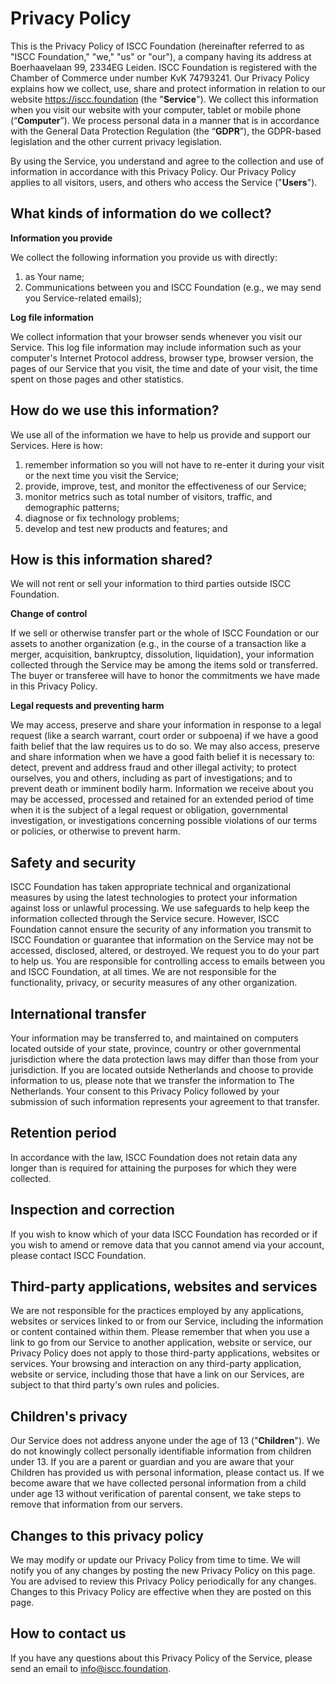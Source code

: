 # Privacy Policy

This is the Privacy Policy of ISCC Foundation (hereinafter referred to as "ISCC Foundation," "we,"
"us" or "our"), a company having its address at Boerhaavelaan 99, 2334EG Leiden. ISCC Foundation is
registered with the Chamber of Commerce under number KvK 74793241. Our Privacy Policy explains how
we collect, use, share and protect information in relation to our website https://iscc.foundation
(the "**Service**"). We collect this information when you visit our website with your computer,
tablet or mobile phone (“**Computer**”). We process personal data in a manner that is in accordance
with the General Data Protection Regulation (the “**GDPR**”), the GDPR-based legislation and the
other current privacy legislation.

By using the Service, you understand and agree to the collection and use of information in
accordance with this Privacy Policy. Our Privacy Policy applies to all visitors, users, and others
who access the Service ("**Users**").

## What kinds of information do we collect?

**Information you provide**

We collect the following information you provide us with directly:

1. as Your name;
1. Communications between you and ISCC Foundation (e.g., we may send you Service-related emails);

**Log file information**

We collect information that your browser sends whenever you visit our Service. This log file
information may include information such as your computer's Internet Protocol address, browser type,
browser version, the pages of our Service that you visit, the time and date of your visit, the time
spent on those pages and other statistics.

## How do we use this information?

We use all of the information we have to help us provide and support our Services. Here is how:

1. remember information so you will not have to re-enter it during your visit or the next time you
   visit the Service;
1. provide, improve, test, and monitor the effectiveness of our Service;
1. monitor metrics such as total number of visitors, traffic, and demographic patterns;
1. diagnose or fix technology problems;
1. develop and test new products and features; and

## How is this information shared?

We will not rent or sell your information to third parties outside ISCC Foundation.

**Change of control**

If we sell or otherwise transfer part or the whole of ISCC Foundation or our assets to another
organization (e.g., in the course of a transaction like a merger, acquisition, bankruptcy,
dissolution, liquidation), your information collected through the Service may be among the items
sold or transferred. The buyer or transferee will have to honor the commitments we have made in this
Privacy Policy.

**Legal requests and preventing harm**

We may access, preserve and share your information in response to a legal request (like a search
warrant, court order or subpoena) if we have a good faith belief that the law requires us to do so.
We may also access, preserve and share information when we have a good faith belief it is necessary
to: detect, prevent and address fraud and other illegal activity; to protect ourselves, you and
others, including as part of investigations; and to prevent death or imminent bodily harm.
Information we receive about you may be accessed, processed and retained for an extended period of
time when it is the subject of a legal request or obligation, governmental investigation, or
investigations concerning possible violations of our terms or policies, or otherwise to prevent
harm.

## Safety and security

ISCC Foundation has taken appropriate technical and organizational measures by using the latest
technologies to protect your information against loss or unlawful processing. We use safeguards to
help keep the information collected through the Service secure. However, ISCC Foundation cannot
ensure the security of any information you transmit to ISCC Foundation or guarantee that information
on the Service may not be accessed, disclosed, altered, or destroyed. We request you to do your part
to help us. You are responsible for controlling access to emails between you and ISCC Foundation, at
all times. We are not responsible for the functionality, privacy, or security measures of any other
organization.

## International transfer

Your information may be transferred to, and maintained on computers located outside of your state,
province, country or other governmental jurisdiction where the data protection laws may differ than
those from your jurisdiction. If you are located outside Netherlands and choose to provide
information to us, please note that we transfer the information to The Netherlands. Your consent to
this Privacy Policy followed by your submission of such information represents your agreement to
that transfer.

## Retention period

In accordance with the law, ISCC Foundation does not retain data any longer than is required for
attaining the purposes for which they were collected.

## Inspection and correction

If you wish to know which of your data ISCC Foundation has recorded or if you wish to amend or
remove data that you cannot amend via your account, please contact ISCC Foundation.

## Third-party applications, websites and services

We are not responsible for the practices employed by any applications, websites or services linked
to or from our Service, including the information or content contained within them. Please remember
that when you use a link to go from our Service to another application, website or service, our
Privacy Policy does not apply to those third-party applications, websites or services. Your browsing
and interaction on any third-party application, website or service, including those that have a link
on our Services, are subject to that third party's own rules and policies.

## Children's privacy

Our Service does not address anyone under the age of 13 ("**Children**"). We do not knowingly
collect personally identifiable information from children under 13. If you are a parent or guardian
and you are aware that your Children has provided us with personal information, please contact us.
If we become aware that we have collected personal information from a child under age 13 without
verification of parental consent, we take steps to remove that information from our servers.

## Changes to this privacy policy

We may modify or update our Privacy Policy from time to time. We will notify you of any changes by
posting the new Privacy Policy on this page. You are advised to review this Privacy Policy
periodically for any changes. Changes to this Privacy Policy are effective when they are posted on
this page.

## How to contact us

If you have any questions about this Privacy Policy of the Service, please send an email to
info@iscc.foundation.
